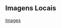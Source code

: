 ## **Imagens Locais**

[Images]([https://exemplo.com](https://fullstackmagickdeveloper.github.io/Images/)https://fullstackmagickdeveloper.github.io/Images)
